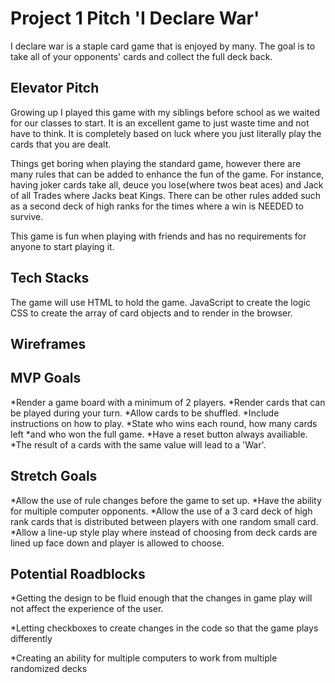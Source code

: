 # Project 1 Pitch 'I Declare War'
I declare war is a staple card game that is enjoyed by many. The goal is to take all of your opponents' cards and collect the full deck back. 
## Elevator Pitch
Growing up I played this game with my siblings before school as we waited for our classes to start. It is an excellent game to just waste time and not have to think. It is completely based on luck where you just literally play the cards that you are dealt.

Things get boring when playing the standard game, however there are many rules that can be added to enhance the fun of the game. For instance, having joker cards take all, deuce you lose(where twos beat aces) and Jack of all Trades where Jacks beat Kings. There can be other rules added such as a second deck of high ranks for the times where a win is NEEDED to survive.

This game is fun when playing with friends and has no requirements for anyone to start playing it.

## Tech Stacks
The game will use HTML to hold the game.
JavaScript to create the logic
CSS to create the array of card objects and to render in the browser.

## Wireframes

## MVP Goals
*Render a game board with a minimum of 2 players.
*Render cards that can be played during your turn.
*Allow cards to be shuffled.
*Include instructions on how to play.
*State who wins each round, how many cards left *and who won the full game.
*Have a reset button always availiable.
*The result of a cards with the same value will lead to a 'War'.

## Stretch Goals
*Allow the use of rule changes before the game to set up.
*Have the ability for multiple computer opponents.
*Allow the use of a 3 card deck of high rank cards that is distributed between players with one random small card.
*Allow a line-up style play where instead of choosing from deck cards are lined up face down and player is allowed to choose.

## Potential Roadblocks

*Getting the design to be fluid enough that the changes in game play will  not affect the experience of the user.

*Letting checkboxes to create changes in the code so that the game plays differently

*Creating an ability for multiple computers to work from multiple randomized decks

